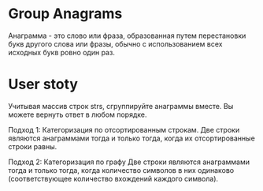# Group Anagrams

Анаграмма - это слово или фраза, образованная путем перестановки букв другого слова или фразы, обычно с использованием всех исходных букв ровно один раз.

# User stoty

Учитывая массив строк strs, сгруппируйте анаграммы вместе. Вы можете вернуть ответ в любом порядке.

Подход 1: Категоризация по отсортированным строкам.
Две строки являются анаграммами тогда и только тогда, когда их отсортированные строки равны.

Подход 2: Категоризация по графу
Две строки являются анаграммами тогда и только тогда, когда количество символов в них одинаково (соответствующее количество вхождений каждого символа).

